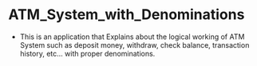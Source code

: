 # ATM_System_with_Denominations

- This is an application that Explains about the logical working of ATM System such as deposit money, withdraw, check balance, transaction history, etc... with proper denominations.
